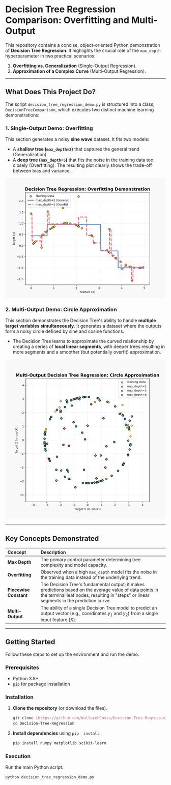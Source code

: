 # Decision Tree Regression Comparison: Overfitting and Multi-Output

This repository contains a concise, object-oriented Python demonstration of **Decision Tree Regression**. It highlights the crucial role of the `max_depth` hyperparameter in two practical scenarios:

1.  **Overfitting vs. Generalization** (Single-Output Regression).
2.  **Approximation of a Complex Curve** (Multi-Output Regression).

---

## What Does This Project Do?

The script `decision_tree_regression_demo.py` is structured into a class, `DecisionTreeComparison`, which executes two distinct machine learning demonstrations:

### 1. Single-Output Demo: Overfitting
This section generates a noisy **sine wave** dataset. It fits two models:
* A **shallow tree (`max_depth=2`)** that captures the general trend (Generalization).
* A **deep tree (`max_depth=5`)** that fits the noise in the training data too closely (Overfitting).
The resulting plot clearly shows the trade-off between bias and variance.

![DTR](images/IMG1-DTR.png)

### 2. Multi-Output Demo: Circle Approximation
This section demonstrates the Decision Tree's ability to handle **multiple target variables simultaneously**. It generates a dataset where the outputs form a noisy circle defined by sine and cosine functions.
* The Decision Tree learns to approximate the curved relationship by creating a series of **local linear segments**, with deeper trees resulting in more segments and a smoother (but potentially overfit) approximation.

![DTR](images/IMG2-DTR.png)

---

## Key Concepts Demonstrated

| Concept | Description |
| :--- | :--- |
| **Max Depth** | The primary control parameter determining tree complexity and model capacity. |
| **Overfitting** | Observed when a high `max_depth` model fits the noise in the training data instead of the underlying trend. |
| **Piecewise Constant** | The Decision Tree's fundamental output; it makes predictions based on the average value of data points in the terminal leaf nodes, resulting in "steps" or linear segments in the prediction curve. |
| **Multi-Output** | The ability of a single Decision Tree model to predict an output vector (e.g., coordinates $y_1$ and $y_2$) from a single input feature ($X$). |

---

## Getting Started

Follow these steps to set up the environment and run the demo.

### Prerequisites

* Python 3.8+
* `pip` for package installation

### Installation

1.  **Clone the repository** (or download the files).
    ```bash
    git clone [https://github.com/WallacehCosta/Decision-Tree-Regression.git](https://github.com/WallacehCosta/Decision-Tree-Regression.git)
    cd Decision-Tree-Regression
    ```

2.  **Install dependencies** using `pip  install`.
    ```bash
    pip install numpy matplotlib scikit-learn
    ```

### Execution

Run the main Python script:

```bash
python decision_tree_regression_demo.py
